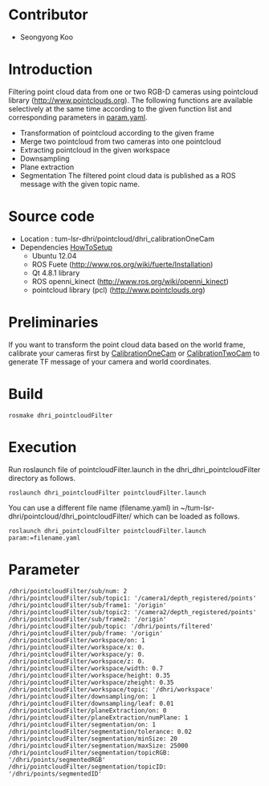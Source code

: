 # Contributor #
  * Seongyong Koo

# Introduction #
Filtering point cloud data from one or two RGB-D cameras using pointcloud library (http://www.pointclouds.org).
The following functions are available selectively at the same time according to the given function list and corresponding parameters in [param.yaml](PointcloudFilter#Parameter.md).
  * Transformation of pointcloud according to the given frame
  * Merge two pointcloud from two cameras into one pointcloud
  * Extracting pointcloud in the given workspace
  * Downsampling
  * Plane extraction
  * Segmentation
The filtered point cloud data is published as a ROS message with the given topic name.

# Source code #
  * Location : tum-lsr-dhri/pointcloud/dhri\_calibrationOneCam
  * Dependencies [HowToSetup](HowToSetup.md)
    * Ubuntu 12.04
    * ROS Fuete (http://www.ros.org/wiki/fuerte/Installation)
    * Qt 4.8.1 library
    * ROS openni\_kinect (http://www.ros.org/wiki/openni_kinect)
    * pointcloud library (pcl) (http://www.pointclouds.org)


# Preliminaries #
If you want to transform the point cloud data based on the world frame, calibrate your cameras first by [CalibrationOneCam](CalibrationOneCam.md) or [CalibrationTwoCam](CalibrationTwoCam.md) to generate TF message of your camera and world coordinates.

# Build #
```
rosmake dhri_pointcloudFilter
```

# Execution #
Run roslaunch file of pointcloudFilter.launch in the dhri\_dhri\_pointcloudFilter directory as follows.
```
roslaunch dhri_pointcloudFilter pointcloudFilter.launch
```
You can use a different file name (filename.yaml) in ~/tum-lsr-dhri/pointcloud/dhri\_pointcloudFilter/ which can be loaded as follows.
```
roslaunch dhri_pointcloudFilter pointcloudFilter.launch param:=filename.yaml
```
# Parameter #
```
/dhri/pointcloudFilter/sub/num: 2
/dhri/pointcloudFilter/sub/topic1: '/camera1/depth_registered/points'
/dhri/pointcloudFilter/sub/frame1: '/origin'
/dhri/pointcloudFilter/sub/topic2: '/camera2/depth_registered/points'
/dhri/pointcloudFilter/sub/frame2: '/origin'
/dhri/pointcloudFilter/pub/topic: '/dhri/points/filtered'
/dhri/pointcloudFilter/pub/frame: '/origin'
/dhri/pointcloudFilter/workspace/on: 1
/dhri/pointcloudFilter/workspace/x: 0.
/dhri/pointcloudFilter/workspace/y: 0.
/dhri/pointcloudFilter/workspace/z: 0.
/dhri/pointcloudFilter/workspace/width: 0.7
/dhri/pointcloudFilter/workspace/height: 0.35
/dhri/pointcloudFilter/workspace/zheight: 0.35
/dhri/pointcloudFilter/workspace/topic: '/dhri/workspace'
/dhri/pointcloudFilter/downsampling/on: 1
/dhri/pointcloudFilter/downsampling/leaf: 0.01
/dhri/pointcloudFilter/planeExtraction/on: 0
/dhri/pointcloudFilter/planeExtraction/numPlane: 1
/dhri/pointcloudFilter/segmentation/on: 1
/dhri/pointcloudFilter/segmentation/tolerance: 0.02
/dhri/pointcloudFilter/segmentation/minSize: 20
/dhri/pointcloudFilter/segmentation/maxSize: 25000
/dhri/pointcloudFilter/segmentation/topicRGB: '/dhri/points/segmentedRGB'
/dhri/pointcloudFilter/segmentation/topicID: '/dhri/points/segmentedID'
```